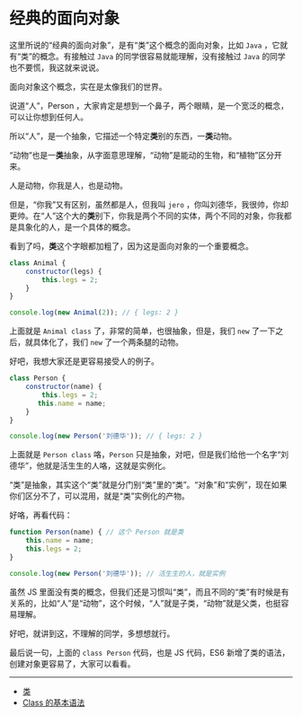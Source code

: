 # 经典的面向对象

这里所说的“经典的面向对象”，是有“类”这个概念的面向对象，比如 `Java` ，它就有“类”的概念。有接触过 `Java` 的同学很容易就能理解，没有接触过 `Java` 的同学也不要慌，我这就来说说。

面向对象这个概念，实在是太像我们的世界。

说道“人”，Person ，大家肯定是想到一个鼻子，两个眼睛，是一个宽泛的概念，可以让你想到任何人。

所以“人”，是一个抽象，它描述一个特定**类**别的东西，一**类**动物。

“动物”也是一**类**抽象，从字面意思理解，“动物”是能动的生物，和“植物”区分开来。

人是动物，你我是人，也是动物。

但是，“你我”又有区别，虽然都是人，但我叫 `jero` ，你叫刘德华，我很帅，你却更帅。在“人”这个大的**类**别下，你我是两个不同的实体，两个不同的对象，你我都是具象化的人，是一个具体的概念。

看到了吗，**类**这个字眼都加粗了，因为这是面向对象的一个重要概念。

```js
class Animal {
    constructor(legs) {
        this.legs = 2;
    }
}

console.log(new Animal(2)); // { legs: 2 }
```

上面就是 `Animal class` 了，非常的简单，也很抽象，但是，我们 `new` 了一下之后，就具体化了，我们 `new` 了一个两条腿的动物。

好吧，我想大家还是更容易接受人的例子。

```js
class Person {
    constructor(name) {
        this.legs = 2;
       this.name = name;
    }
}

console.log(new Person('刘德华')); // { legs: 2 }
```

上面就是 `Person class` 咯，`Person` 只是抽象，对吧，但是我们给他一个名字“刘德华”，他就是活生生的人咯，这就是实例化。

“类”是抽象，其实这个“类”就是分门别“类”里的“类”。“对象”和“实例”，现在如果你们区分不了，可以混用，就是“类”实例化的产物。

好咯，再看代码：

```js
function Person(name) { // 这个 Person 就是类
    this.name = name;
    this.legs = 2;
}

console.log(new Person('刘德华')); // 活生生的人，就是实例
```

虽然 JS 里面没有类的概念，但我们还是习惯叫“类”，而且不同的“类”有时候是有关系的，比如“人”是“动物”，这个时候，“人”就是子类，“动物”就是父类，也挺容易理解。

好吧，就讲到这，不理解的同学，多想想就行。

最后说一句，上面的 `class Person` 代码，也是 JS 代码，ES6 新增了类的语法，创建对象更容易了，大家可以看看。

------

- [类](https://developer.mozilla.org/zh-CN/docs/Web/JavaScript/Reference/Classes)
- [Class 的基本语法](http://es6.ruanyifeng.com/#docs/class)